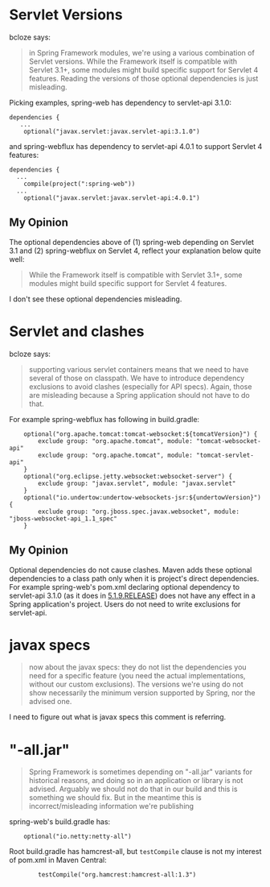# Servlet Versions

bcloze says:

> in Spring Framework modules, we're using a various combination of Servlet versions. While the
> Framework itself is compatible with Servlet 3.1+, some modules might build specific support for
> Servlet 4 features. Reading the versions of those optional dependencies is just misleading.

Picking examples, spring-web has dependency to servlet-api 3.1.0:

```
dependencies {
   ...
	optional("javax.servlet:javax.servlet-api:3.1.0")
```

and spring-webflux has dependency to servlet-api 4.0.1 to support Servlet 4 features:

```
dependencies {
  ...
	compile(project(":spring-web"))
  ...
	optional("javax.servlet:javax.servlet-api:4.0.1")
```

## My Opinion

The optional dependencies above of (1) spring-web depending on Servlet 3.1 and (2) spring-webflux on
Servlet 4, reflect your explanation below quite well:

> While the Framework itself is compatible with Servlet 3.1+, some modules might build specific
> support for Servlet 4 features.

I don't see these optional dependencies misleading.

# Servlet and clashes

bcloze says:

> supporting various servlet containers means that we need to have several of those on classpath.
> We have to introduce dependency exclusions to avoid clashes (especially for API specs). Again,
> those are misleading because a Spring application should not have to do that.

For example spring-webflux has following in build.gradle:

```
	optional("org.apache.tomcat:tomcat-websocket:${tomcatVersion}") {
		exclude group: "org.apache.tomcat", module: "tomcat-websocket-api"
		exclude group: "org.apache.tomcat", module: "tomcat-servlet-api"
	}
	optional("org.eclipse.jetty.websocket:websocket-server") {
		exclude group: "javax.servlet", module: "javax.servlet"
	}
	optional("io.undertow:undertow-websockets-jsr:${undertowVersion}") {
		exclude group: "org.jboss.spec.javax.websocket", module: "jboss-websocket-api_1.1_spec"
	}
```

## My Opinion

Optional dependencies do not cause clashes. Maven adds these optional dependencies to a class path
only when it is project's direct dependencies.
For example spring-web's pom.xml declaring optional dependency to servlet-api 3.1.0 (as it does in
[5.1.9.RELEASE](https://search.maven.org/artifact/org.springframework/spring-web/5.1.9.RELEASE/jar))
does not have any effect in a Spring application's project. Users do not need to write exclusions
for servlet-api.



# javax specs

> now about the javax specs: they do not list the dependencies you need for a specific feature (you
> need the actual implementations, without our custom exclusions). The versions we're using do not
> show necessarily the minimum version supported by Spring, nor the advised one.

I need to figure out what is javax specs this comment is referring.

# "-all.jar" 

> Spring Framework is sometimes depending on "-all.jar" variants for historical reasons, and doing
> so in an application or library is not advised. Arguably we should not do that in our build and
> this is something we should fix. But in the meantime this is incorrect/misleading information
> we're publishing

spring-web's build.gradle has:
```
	optional("io.netty:netty-all")
```

Root build.gradle has hamcrest-all, but `testCompile` clause is not my interest of pom.xml in Maven
Central:

```
		testCompile("org.hamcrest:hamcrest-all:1.3")
```


